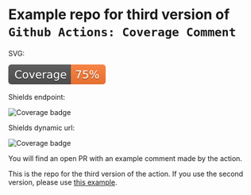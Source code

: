 # Example repo for third version of `Github Actions: Coverage Comment`

SVG:

![Coverage badge](https://raw.githubusercontent.com/py-cov-action/python-coverage-comment-action-v3-example/python-coverage-comment-action-data/badge.svg)

Shields endpoint:

![Coverage badge](https://img.shields.io/endpoint?url=https://raw.githubusercontent.com/py-cov-action/python-coverage-comment-action-v3-example/python-coverage-comment-action-data/endpoint.json)

Shields dynamic url:

![Coverage badge](https://img.shields.io/badge/dynamic/json?color=brightgreen&label=coverage&query=%24.message&url=https%3A%2F%2Fraw.githubusercontent.com%2Fpy-cov-action%2Fpython-coverage-comment-action-v3-example%2Fpython-coverage-comment-action-data%2Fendpoint.json)

You will find an open PR with an example comment made by the action.

This is the repo for the third version of the action. If you use the second version, please use [this example]().
